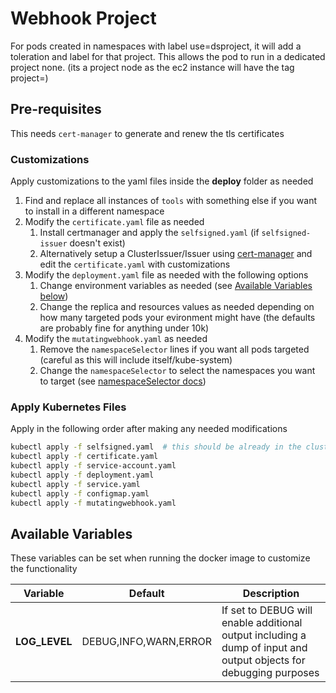 # Webhook Project

For pods created in namespaces with label use=dsproject, it will add a toleration and label for that project.
This allows the pod to run in a dedicated project none. (its a project node as the ec2 instance will have the tag project=<projectname>)

## Pre-requisites

This needs `cert-manager` to generate and renew the tls certificates

### Customizations

Apply customizations to the yaml files inside the **deploy** folder as needed

1. Find and replace all instances of `tools` with something else if you want to install in a different namespace
2. Modify the `certificate.yaml` file as needed
   1. Install certmanager and apply the `selfsigned.yaml` (if `selfsigned-issuer` doesn't exist)
   2. Alternatively setup a ClusterIssuer/Issuer using [cert-manager](https://cert-manager.io/docs/concepts/issuer/) and edit the `certificate.yaml` with customizations
3. Modify the `deployment.yaml` file as needed with the following options
   1. Change environment variables as needed (see [Available Variables below](#available-variables))
   2. Change the replica and resources values as needed depending on how many targeted pods your evironment might have (the defaults are probably fine for anything under 10k)
4. Modify the `mutatingwebhook.yaml` as needed
   1. Remove the `namespaceSelector` lines if you want all pods targeted (careful as this will include itself/kube-system)
   2. Change the `namespaceSelector` to select the namespaces you want to target (see [namespaceSelector docs](https://kubernetes.io/docs/reference/access-authn-authz/extensible-admission-controllers/#matching-requests-namespaceselector))

### Apply Kubernetes Files

Apply in the following order after making any needed modifications

```bash
kubectl apply -f selfsigned.yaml  # this should be already in the cluster as a global object and not linked to this solution
kubectl apply -f certificate.yaml
kubectl apply -f service-account.yaml
kubectl apply -f deployment.yaml
kubectl apply -f service.yaml
kubectl apply -f configmap.yaml
kubectl apply -f mutatingwebhook.yaml
```

## Available Variables

These variables can be set when running the docker image to customize the functionality

| Variable      | Default               | Description                                                                                                       |
| ------------- | --------------------- | ----------------------------------------------------------------------------------------------------------------- |
| **LOG_LEVEL** | DEBUG,INFO,WARN,ERROR | If set to DEBUG will enable additional output including a dump of input and output objects for debugging purposes |
